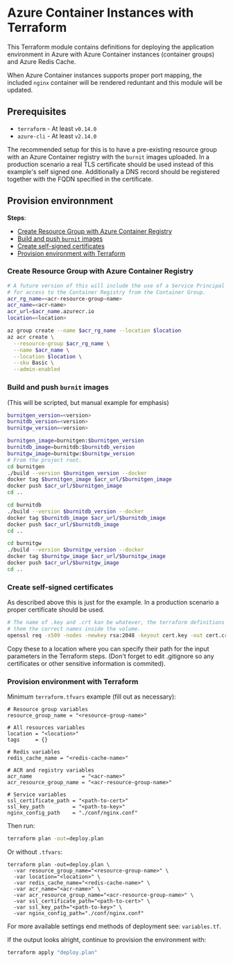 # Azure Container Instances with Terraform

This Terraform module contains definitions for deploying the application environment
in Azure with Azure Container instances (container groups) and Azure Redis Cache.

When Azure Container instances supports proper port mapping,
the included `nginx` container will be rendered reduntant and this
module will be updated.

## Prerequisites

* `terraform` - At least `v0.14.0`
* `azure-cli` - At least `v2.14.0`

The recommended setup for this is to have a pre-existing resource group with an Azure Container registry with the `burnit` images uploaded.
In a production scenario a real TLS certificate should be used instead of this example's self signed one. Additionally a DNS record
should be registered together with the FQDN specified in the certificate. 

## Provision environnment

**Steps**:

- [Create Resource Group with Azure Container Registry](#create-resource-group-with-azure-container-registry)
- [Build and push `burnit` images](#build-and-push-burnit-images)
- [Create self-signed certificates](#create-self-signed-certificates)
- [Provision environment with Terraform](#provision-environment-with-terraform)

### Create Resource Group with Azure Container Registry
```sh
# A future version of this will include the use of a Service Principal
# for access to the Container Registry from the Container Group.
acr_rg_name=<acr-resource-group-name>
acr_name=<acr-name>
acr_url=$acr_name.azurecr.io
location=<location>

az group create --name $acr_rg_name --location $location
az acr create \
  --resource-group $acr_rg_name \
  --name $acr_name \
  --location $location \
  --sku Basic \
  --admin-enabled
```
### Build and push `burnit` images

(This will be scripted, but manual example for emphasis)

```sh
burnitgen_version=<version>
burnitdb_version=<version>
burnitgw_version=<version>

burnitgen_image=burnitgen:$burnitgen_version
burnitdb_image=burnitdb:$burnitdb_version
burnitgw_image=burnitgw:$burnitgw_version
# From the project root.
cd burnitgen
./build --version $burnitgen_version --docker
docker tag $burnitgen_image $acr_url/$burnitgen_image
docker push $acr_url/$burnitgen_image
cd ..

cd burnitdb
./build --version $burnitdb_version --docker
docker tag $burnitdb_image $acr_url/$burnitdb_image
docker push $acr_url/$burnitdb_image
cd ..

cd burnitgw
./build --version $burnitgw_version --docker
docker tag $burnitgw_image $acr_url/$burnitgw_image
docker push $acr_url/$burnitgw_image
cd ..
```

### Create self-signed certificates

As described above this is just for the example. In a production scenario a proper certificate should be used.

```sh
# The name of .key and .crt kan be whatever, the terraform definitions gives
# them the correct names inside the volume.
openssl req -x509 -nodes -newkey rsa:2048 -keyout cert.key -out cert.crt -days 3650
```

Copy these to a location where you can specify their path for the input parameters
in the Terraform steps. (Don't forget to edit .gitignore so any certificates or other
sensitive information is commited).

### Provision environment with Terraform

Minimum `terraform.tfvars` example (fill out as necessary):
```hcl
# Resource group variables
resource_group_name = "<resource-group-name>"

# All resources variables
location = "<location>"
tags     = {}

# Redis variables
redis_cache_name = "<redis-cache-name>"

# ACR and registry variables
acr_name                = "<acr-name>"
acr_resource_group_name = "<acr-resource-group-name>"

# Service variables
ssl_certificate_path = "<path-to-cert>"
ssl_key_path         = "<path-to-key>"
nginx_config_path    = "./conf/nginx.conf"
```

Then run:
```sh
terraform plan -out=deploy.plan
```

Or without `.tfvars`:

```
terraform plan -out=deploy.plan \
  -var resource_group_name="<resource-group-name>" \
  -var location="<location>" \
  -var redis_cache_name="<redis-cache-name>" \
  -var acr_name="<acr-name>" \
  -var acr_resource_group_name="<acr-resource-group-name>" \
  -var ssl_certificate_path="<path-to-cert>" \
  -var ssl_key_path="<path-to-key>" \
  -var nginx_config_path="./conf/nginx.conf"
```

For more available settings end methods of deployment see: `variables.tf`.

If the output looks alright, continue to provision the environment
with:

```sh
terraform apply "deploy.plan"
```
